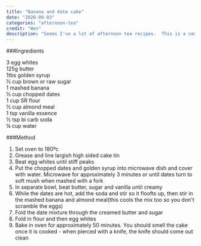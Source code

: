 ```yaml
---
title: "Banana and date cake"
date: "2020-09-03"
categories: "afternoon-tea"
credit: "Wen"
description: "Seems I've a lot of afternoon tea recipes.  This is a completely made up recipe using remains of eggs from ricotta gnocchi"
---
```


###Ingredients

3 egg whites  
125g butter  
1tbs golden syrup  
½ cup brown or raw sugar  
1 mashed banana  
½ cup chopped dates  
1 cup SR flour  
½ cup almond meal  
1 tsp vanilla essence  
½ tsp bi carb soda  
¼ cup water  

###Method

1. Set oven to 180ºc
2. Grease and line largish high sided cake tin
3. Beat egg whites until stiff peaks
4. Put the chopped dates and golden syrup into microwave dish and cover with water.  Microwave for approximately 3 minutes or until dates turn to soft mush when mashed with a fork
5. In separate bowl, beat butter, sugar and vanilla until creamy
6. While the dates are hot, add the soda and stir so it floofts up, then stir in the mashed banana and almond meal(this cools the mix too so you don't scramble the eggs)
7. Fold the date mixture through the creamed butter and sugar
8. Fold in flour and then egg whites
9. Bake in oven for approximately 50 minutes.  You should smell the cake once it is cooked - when pierced with a knife, the knife should come out clean
